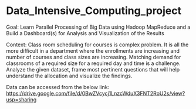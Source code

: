 # Data_Intensive_Computing_project
Goal: Learn Parallel Processing of Big Data using Hadoop MapReduce and a Build a Dashboard(s) for Analysis and Visualization of the Results 

Context: Class room scheduling for courses is complex problem. It is all the more difficult in a department where the enrollments are increasing and number of courses and class sizes are increasing. Matching demand for classrooms of a required size for a required day and time is a challenge. Analyze the given dataset, frame most pertinent questions that will help understand the allocation and visualize the findings.

Data can be accessed from the below link:
https://drive.google.com/file/d/0BwZVcycj1LnzcWduX3FNT2RoU2s/view?usp=sharing
